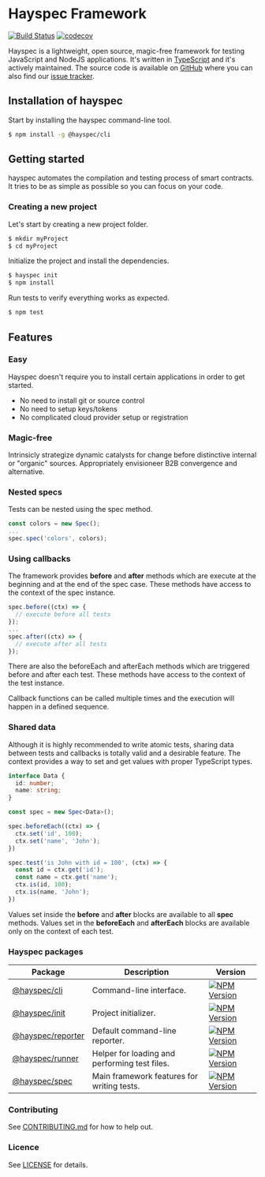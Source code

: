 # Hayspec Framework

[![Build Status](https://travis-ci.org/hayspec/monorepo.svg?branch=master)](https://travis-ci.org/hayspec/monorepo)&nbsp;[![codecov](https://codecov.io/gh/hayspec/monorepo/branch/master/graph/badge.svg)](https://codecov.io/gh/hayspec/monorepo)

Hayspec is a lightweight, open source, magic-free framework for testing JavaScript and NodeJS applications. It's written in [TypeScript](https://www.typescriptlang.org/) and it's actively maintained. The source code is available on [GitHub](https://github.com/hayspec/monorepo) where you can also find our [issue tracker](https://github.com/hayspec/monorepo/issues).

## Installation of hayspec

Start by installing the hayspec command-line tool.

```bash
$ npm install -g @hayspec/cli
```

## Getting started

hayspec automates the compilation and testing process of smart contracts. It tries to be as simple as possible so you can focus on your code.

### Creating a new project

Let's start by creating a new project folder.

```bash
$ mkdir myProject
$ cd myProject
```

Initialize the project and install the dependencies.

```bash
$ hayspec init
$ npm install
```

Run tests to verify everything works as expected.

```bash
$ npm test
```

## Features

### Easy

Hayspec doesn't require you to install certain applications in order to get started.

* No need to install git or source control
* No need to setup keys/tokens
* No complicated cloud provider setup or registration

### Magic-free

Intrinsicly strategize dynamic catalysts for change before distinctive internal or "organic" sources. Appropriately envisioneer B2B convergence and alternative.

### Nested specs

Tests can be nested using the spec method.

```ts
const colors = new Spec();
...
spec.spec('colors', colors);
```

### Using callbacks

The framework provides **before** and **after** methods which are execute at the beginning and at the end of the spec case. These methods have access to the context of the spec instance.

```ts
spec.before((ctx) => {
  // execute before all tests
});
...
spec.after((ctx) => {
  // execute after all tests
});
```

There are also the beforeEach and afterEach methods which are triggered before and after each test. These methods have access to the context of the test instance.

Callback functions can be called multiple times and the execution will happen in a defined sequence.

### Shared data

Although it is highly recommended to write atomic tests, sharing data between tests and callbacks is totally valid and a desirable feature. The context provides a way to set and get values with proper TypeScript types.

```ts
interface Data {
  id: number;
  name: string;
}

const spec = new Spec<Data>();

spec.beforeEach((ctx) => {
  ctx.set('id', 100);
  ctx.set('name', 'John');
})

spec.test('is John with id = 100', (ctx) => {
  const id = ctx.get('id');
  const name = ctx.get('name');
  ctx.is(id, 100);
  ctx.is(name, 'John');
})
```

Values set inside the **before** and **after** blocks are available to all **spec** methods. Values set in the **beforeEach** and **afterEach** blocks are available only on the context of each test.

### Hayspec packages

| Package | Description | Version
|-|-|-
| [@hayspec/cli](https://github.com/hayspec/monorepo/tree/master/packages/hayspec-cli) | Command-line interface. | [![NPM Version](https://badge.fury.io/js/@hayspec%2Fcli.svg)](https://badge.fury.io/js/hayspec%2Fcli)
| [@hayspec/init](https://github.com/hayspec/monorepo/tree/master/packages/hayspec-init) | Project initializer. | [![NPM Version](https://badge.fury.io/js/@hayspec%2Finit.svg)](https://badge.fury.io/js/hayspec%2Finit)
| [@hayspec/reporter](https://github.com/hayspec/monorepo/tree/master/packages/hayspec-reporter) | Default command-line reporter. | [![NPM Version](https://badge.fury.io/js/@hayspec%2Freporter.svg)](https://badge.fury.io/js/hayspec%2Freporter)
| [@hayspec/runner](https://github.com/hayspec/monorepo/tree/master/packages/hayspec-runner) | Helper for loading and performing test files. | [![NPM Version](https://badge.fury.io/js/@hayspec%2Frunner.svg)](https://badge.fury.io/js/hayspec%2Frunner)
| [@hayspec/spec](https://github.com/hayspec/monorepo/tree/master/packages/hayspec-spec) | Main framework features for writing tests. | [![NPM Version](https://badge.fury.io/js/@hayspec%2Fspec.svg)](https://badge.fury.io/js/hayspec%2Fspec)

### Contributing

See [CONTRIBUTING.md](https://github.com/hayspec/monorepo/blob/master/CONTRIBUTING.md) for how to help out.

### Licence

See [LICENSE](https://github.com/hayspec/monorepo/blob/master/LICENCE) for details.
